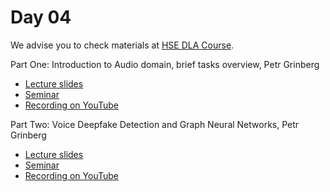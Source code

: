 # Day 04

We advise you to check materials at [HSE DLA Course](https://github.com/markovka17/dla).

Part One: Introduction to Audio domain, brief tasks overview, Petr Grinberg
* [Lecture slides](https://docs.google.com/presentation/d/1AHg1Kmab_EgO9EMJc3i06GasTxjBYO9H6h_zJO7R0ME/edit?usp=sharing)
* [Seminar](Seminar_KWS.ipynb)
* [Recording on YouTube](https://youtu.be/YuImUy6vPFs)

Part Two: Voice Deepfake Detection and Graph Neural Networks, Petr Grinberg
* [Lecture slides](https://docs.google.com/presentation/d/1lJwCeFSKaKQJpT_Lgdvzf27PpkyxhEDPL3NZRRr1Ruw/edit?usp=sharing)
* [Seminar](Seminar_AntiSpoofing.ipynb)
* [Recording on YouTube](https://youtu.be/oim5h1_4T5I)

